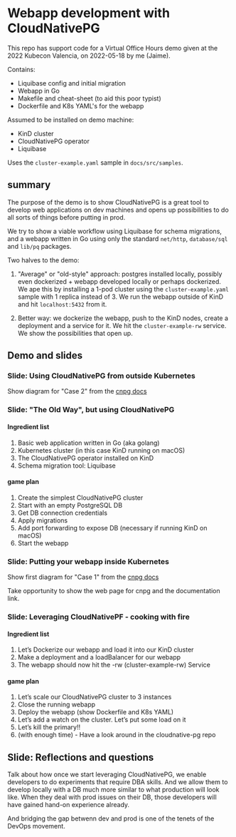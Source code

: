 # Webapp development with CloudNativePG

This repo has support code for a Virtual Office Hours demo given at the
2022 Kubecon Valencia, on 2022-05-18 by me (Jaime).

Contains:

- Liquibase config and initial migration
- Webapp in Go
- Makefile and cheat-sheet (to aid this poor typist)
- Dockerfile and K8s YAML's for the webapp

Assumed to be installed on demo machine:

- KinD cluster
- CloudNativePG operator
- Liquibase

Uses the `cluster-example.yaml` sample in `docs/src/samples`.

## summary

The purpose of the demo is to show CloudNativePG is a great tool to develop
web applications on dev machines and opens up possibilities to do all sorts of
things before putting in prod.

We try to show a viable workflow using Liquibase for schema migrations, 
and a webapp written in Go using only the standard
`net/http`, `database/sql` and `lib/pq` packages.

Two halves to the demo:

1. "Average" or "old-style" approach: postgres installed locally, possibly even
  dockerized + webapp developed locally or perhaps dockerized.
  We ape this by installing a 1-pod cluster using the `cluster-example.yaml` sample
  with 1 replica instead of 3.
  We run the webapp outside of KinD and hit `localhost:5432` from it.

2. Better way: we dockerize the webapp, push to the KinD nodes, create a
  deployment and a service for it. We hit the `cluster-example-rw` service.
  We show the possibilities that open up.

## Demo and slides

### Slide: Using CloudNativePG from outside Kubernetes

Show diagram for "Case 2" from the
[cnpg docs](https://cloudnative-pg.io/documentation/1.15.0/use_cases/)

### Slide: "The Old Way", but using CloudNativePG

#### Ingredient list

1. Basic web application written in Go (aka golang)
1. Kubernetes cluster (in this case KinD running on macOS)
1. The CloudNativePG operator installed on KinD
1. Schema migration tool: Liquibase

#### game plan

1. Create the simplest CloudNativePG cluster
1. Start with an empty PostgreSQL DB
1. Get DB connection credentials
1. Apply migrations
1. Add port forwarding to expose DB (necessary if running KinD on macOS)
1. Start the webapp

### Slide: Putting your webapp inside Kubernetes

Show first diagram for "Case 1" from the
[cnpg docs](https://cloudnative-pg.io/documentation/1.15.0/use_cases/)

Take opportunity to show the web page for cnpg and the documentation link.

### Slide: Leveraging CloudNativePF - cooking with fire

#### Ingredient list

1. Let’s Dockerize our webapp and load it into our KinD cluster
1. Make a deployment and a loadBalancer for our webapp
1. The webapp should now hit the -rw (cluster-example-rw) Service

#### game plan

1. Let’s scale our CloudNativePG cluster to 3 instances
1. Close the running webapp
1. Deploy the webapp  (show Dockerfile and K8s YAML)
1. Let’s add a watch on the cluster. Let’s put some load on it
1. Let’s kill the primary!!
1. (with enough time) - Have a look around in the cloudnative-pg repo

## Slide: Reflections and questions

Talk about how once we start leveraging CloudNativePG, we enable developers
to do experiments that require DBA skills. And we allow them to develop locally
with a DB much more similar to what production will look like.
When they deal with prod issues on their DB, those developers will have gained
hand-on experience already.

And bridging the gap betwenn dev and prod is one of the tenets of the DevOps
movement.

